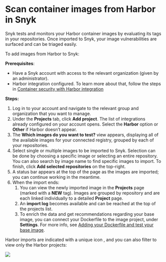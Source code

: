 # Scan container images from Harbor in Snyk

Snyk tests and monitors your Harbor container images by evaluating its tags in your repositories. Once imported to Snyk, your image vulnerabilities are surfaced and can be triaged easily.

To add images from Harbor to Snyk:

**Prerequisites**:

* Have a Snyk account with access to the relevant organization \(given by an administrator\).
* Harbor integration configured. To learn more about that, follow the steps in [Container security with Harbor integration](https://docs.snyk.io/snyk-container/image-scanning-library/harbor-image-scanning/container-security-with-harbor-integration)

**Steps:**

1. Log in to your account and navigate to the relevant group and organization that you want to manage.
2. Under the **Projects** tab, click **Add project**. The list of integrations already configured on your account opens. Select the **Harbor** option or **Other** if Harbor doesn’t appear. 
3. The **Which images do you want to test?** view appears, displaying all of the available images for your connected registry, grouped by each of your repositories.
4. Select single or multiple images to be imported to Snyk. Selection can be done by choosing a specific image or selecting an entire repository. You can also search by image name to find specific images to import. To finish, click **Add selected repositories** on the top-right. 
5. A status bar appears at the top of the page as the images are imported; you can continue working in the meantime. 
6. When the import ends:
   1. You can view the newly imported image in the **Projects** page \(marked with a **NEW** tag\). Images are grouped by repository and are each linked individually to a detailed **Project** page.
   2. An **import log** becomes available and can be reached at the top of the projects list. 
   3. To enrich the data and get recommendations regarding your base image, you can connect your Dockerfile to the image project, under **Settings**. For more info, see [Adding your Dockerfile and test your base image](https://support.snyk.io/hc/articles/360003916218#UUID-9ab347a6-8af0-ef6c-5ebd-cec21fbfab29).

Harbor imports are indicated with a unique icon , and you can also filter to view only the Harbor projects:

![](../../../../.gitbook/assets/mceclip1-9-.png)

